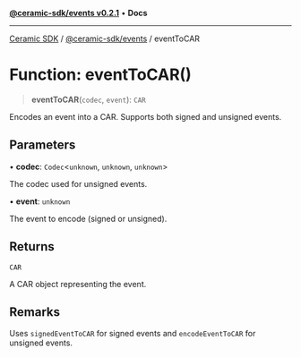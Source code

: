 [**@ceramic-sdk/events v0.2.1**](../README.md) • **Docs**

***

[Ceramic SDK](../../../README.md) / [@ceramic-sdk/events](../README.md) / eventToCAR

# Function: eventToCAR()

> **eventToCAR**(`codec`, `event`): `CAR`

Encodes an event into a CAR. Supports both signed and unsigned events.

## Parameters

• **codec**: `Codec`\<`unknown`, `unknown`, `unknown`\>

The codec used for unsigned events.

• **event**: `unknown`

The event to encode (signed or unsigned).

## Returns

`CAR`

A CAR object representing the event.

## Remarks

Uses `signedEventToCAR` for signed events and `encodeEventToCAR` for unsigned events.
